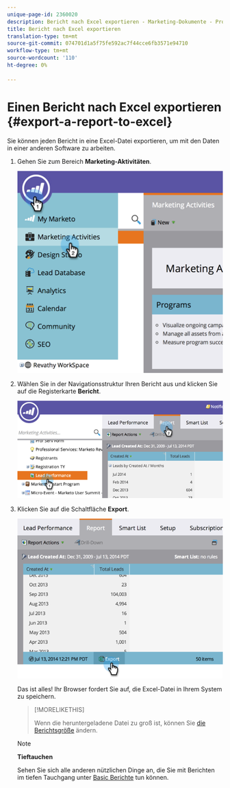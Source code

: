 ```yaml
---
unique-page-id: 2360020
description: Bericht nach Excel exportieren - Marketing-Dokumente - Produktdokumentation
title: Bericht nach Excel exportieren
translation-type: tm+mt
source-git-commit: 074701d1a5f75fe592ac7f44cce6fb3571e94710
workflow-type: tm+mt
source-wordcount: '110'
ht-degree: 0%

---
```



# Einen Bericht nach Excel exportieren {#export-a-report-to-excel}

Sie können jeden Bericht in eine Excel-Datei exportieren, um mit den Daten in einer anderen Software zu arbeiten.

1. Gehen Sie zum Bereich **Marketing-Aktivitäten**.

   ![](assets/image2014-9-16-13-3a11-3a14.png)

1. Wählen Sie in der Navigationsstruktur Ihren Bericht aus und klicken Sie auf die Registerkarte **Bericht**.

   ![](assets/image2014-9-16-13-3a11-3a18.png)

1. Klicken Sie auf die Schaltfläche **Export**.

   ![](assets/image2014-9-16-13-3a11-3a21.png)

   Das ist alles! Ihr Browser fordert Sie auf, die Excel-Datei in Ihrem System zu speichern.

   >[!MORELIKETHIS]
   >
   >
   >
   >Wenn die heruntergeladene Datei zu groß ist, können Sie [die Berichtsgröße](../../../../product-docs/reporting/basic-reporting/editing-reports/configure-report-size.md) ändern.

   >[!NOTE]
   >
   >**Tieftauchen**
   >
   >
   >Sehen Sie sich alle anderen nützlichen Dinge an, die Sie mit Berichten im tiefen Tauchgang unter [Basic Berichte](http://docs.marketo.com/display/docs/basic+reporting) tun können.

